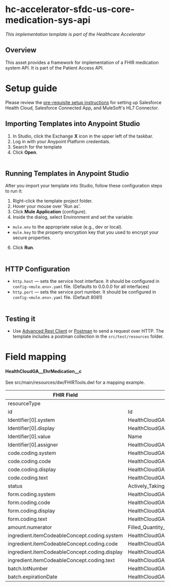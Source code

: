 # hc-accelerator-sfdc-us-core-medication-sys-api

_This implementation template is part of the Healthcare Accelerator_

## Overview

This asset provides a framework for implementation of a FHIR
medication system API. It is part of the Patient Access API.

# Setup guide

Please review the [pre-requisite setup instructions](https://anypoint.mulesoft.com/exchange/dfb8ffc8-d878-4ae3-a4ad-7d2c4424f95a/accelerator-for-healthcare/minor/1.0/pages/Setup%20instructions/) for setting up Salesforce Health Cloud, Salesforce Connected App, and MuleSoft's HL7 Connector.

## Importing Templates into Anypoint Studio

 1. In Studio, click the Exchange **X** icon in the upper left of the taskbar.
 2. Log in with your Anypoint Platform credentials.
 3. Search for the template
 4. Click **Open**.<br><br>
 
## Running Templates in Anypoint Studio

After you import your template into Studio, follow these configuration steps to run it:

 1. Right-click the template project folder.
 2. Hover your mouse over 'Run as'.
 3. Click **Mule Application** (configure).
 4. Inside the dialog, select Environment and set the variable:
   * `mule.env` to the appropriate value (e.g., dev or local).
   * `mule.key` to the property encryption key that you used to encrypt your secure properties.
 6. Click **Run**.<br><br>
 
## HTTP Configuration

* `http.host` — sets the service host interface. It should be configured in `config-<mule.env>.yaml` file. (Defaults to 0.0.0.0 for all interfaces)
* `http.port` — sets the service port number. It should be configured in `config-<mule.env>.yaml` file. (Default 8081)<br><br>


## Testing it

- Use [Advanced Rest Client](https://install.advancedrestclient.com/install) or [Postman](https://www.postman.com/) to send a request over HTTP. The template includes a postman collection in the `src/test/resources` folder.


# Field mapping

#### HealthCloudGA__EhrMedication__c
See src/main/resources/dw/FHIRTools.dwl for a mapping example.

| FHIR Field | Field | Notes |
| ----------- | ----------- | ----------- |
| resourceType |  | "Medication"|
| id | Id | |
| Identifier[0].system | HealthCloudGA__SourceSystem__c | |
| Identifier[0].display | HealthCloudGA__SourceSystemId__c | |
| Identifier[0].value | Name | |
| Identifier[0].assigner | HealthCloudGA__Account__c | |
| code.coding.system | HealthCloudGA__MedicationCodeSystem__c | |
| code.coding.code | HealthCloudGA__MedicationCode__c  | |
| code.coding.display | HealthCloudGA__MedicationCodeLabel__c | |
| code.coding.text | HealthCloudGA__MedicationCodeLabel__c | |
| status | Actively_Taking__c | |
| form.coding.system | HealthCloudGA__MedicationCodeSystem__c | |
| form.coding.code | HealthCloudGA__MedicationCode__c  | |
| form.coding.display | HealthCloudGA__MedicationCodeLabel__c | |
| form.coding.text | HealthCloudGA__MedicationCodeLabel__c | |
| amount.numerator | Filled_Quantity__c | |
| ingredient.itemCodeableConcept.coding.system | HealthCloudGA__MedicationKindSystem__c | |
| ingredient.itemCodeableConcept.coding.code | HealthCloudGA__MedicationKindCode__c  | |
| ingredient.itemCodeableConcept.coding.display | HealthCloudGA__MedicationKindLabel__c | |
| ingredient.itemCodeableConcept.coding.text | HealthCloudGA__MedicationKindLabel__c | |
| batch.lotNumber | HealthCloudGA__MedicationLotNumber__c | |
| batch.expirationDate | HealthCloudGA__MedicationExpiration__c | |
